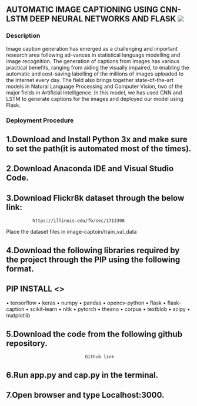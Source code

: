 ## AUTOMATIC IMAGE CAPTIONING USING CNN-LSTM DEEP NEURAL NETWORKS AND FLASK [![](https://img.shields.io/github/license/sourcerer-io/hall-of-fame.svg?colorB=ff0000)](https://github.com/yaswanthpalaghat/Automatic-Image-Captioning-using-CNN-LSTM-deep-neural-networks-and-flask/blob/master/LICENSE)  

### Description

Image caption generation has emerged as a challenging and important research area following ad-vances in statistical language modelling and image recognition. The generation of captions from images has various practical benefits, ranging from aiding the visually impaired, to enabling the automatic and cost-saving labelling of the millions of images uploaded to the Internet every day. The field also brings together state-of-the-art models in Natural Language Processing and Computer Vision, two of the major fields in Artificial Intelligence.
In this model, we has used CNN and LSTM to generate captions for the images and deployed our model using Flask.


### Deployment Procedure

## 1.Download and Install Python 3x and make sure to set the path(it is automated most of the times).
## 2.Download Anaconda IDE and Visual Studio Code.
## 3.Download Flickr8k dataset through the below link:

              https://illinois.edu/fb/sec/1713398

Place the dataset files in image-captoin/train_val_data
              

## 4.Download the following libraries required by the project through the PIP using the following format.
## PIP INSTALL <<LIBRARY NAME>>
•	tensorflow
•	keras
•	numpy
•	pandas
•	opencv-python
•	flask
•	flask-caption
•	scikit-learn
•	nltk
•	pytorch
•	theano
•	corpus
•	textblob
•	scipy
•	matplotlib


## 5.Download the code from the following github repository.
                                  Github link
## 6.Run app.py and cap.py in the terminal.
## 7.Open browser and type Localhost:3000.




